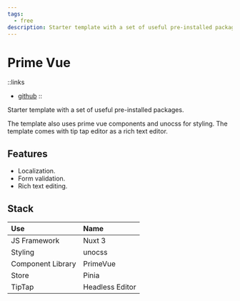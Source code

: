```yaml
---
tags:
  - free
description: Starter template with a set of useful pre-installed packages.
---
```


# Prime Vue

::links
- [github](https://github.com/sfxcode/nuxt3-primevue-starter)
::

Starter template with a set of useful pre-installed packages.

The template also uses prime vue components and unocss for styling. The template comes with tip tap editor as a rich text editor.

## Features

- Localization.
- Form validation.
- Rich text editing.

## Stack

| Use               | Name            |
| :---------------- | :-------------- |
| JS Framework      | Nuxt 3          |
| Styling           | unocss          |
| Component Library | PrimeVue        |
| Store             | Pinia           |
| TipTap            | Headless Editor |
